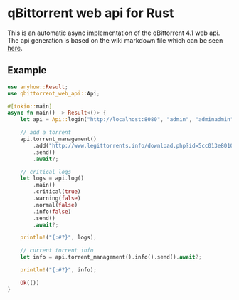 # qBittorrent web api for Rust

This is an automatic async implementation of the qBittorrent 4.1 web api. The api generation is based on the wiki markdown file which can be seen [here](https://github.com/qbittorrent/qBittorrent/wiki/WebUI-API-(qBittorrent-4.1)).

## Example

```rust
use anyhow::Result;
use qbittorrent_web_api::Api;

#[tokio::main]
async fn main() -> Result<()> {
    let api = Api::login("http://localhost:8080", "admin", "adminadmin").await?;

    // add a torrent
    api.torrent_management()
        .add("http://www.legittorrents.info/download.php?id=5cc013e801095be61d768e609e3039da58616fd0&f=Oddepoxy%20-%20Oddepoxy%20(2013)%20[OGG%20320%20CBR].torrent")
        .send()
        .await?;

    // critical logs
    let logs = api.log()
        .main()
        .critical(true)
        .warning(false)
        .normal(false)
        .info(false)
        .send()
        .await?;

    println!("{:#?}", logs);

    // current torrent info
    let info = api.torrent_management().info().send().await?;

    println!("{:#?}", info);

    Ok(())
}

```

